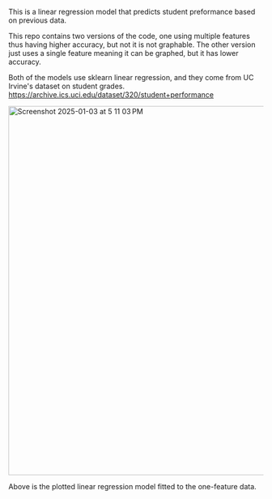 This is a linear regression model that predicts student preformance based on previous data.

This repo contains two versions of the code, one using multiple features thus having higher accuracy, but not it is not graphable. The other version just uses a single feature meaning it can be graphed, but it has lower accuracy.

Both of the models use sklearn linear regression, and they come from UC Irvine's dataset on student grades. https://archive.ics.uci.edu/dataset/320/student+performance 

<img width="729" alt="Screenshot 2025-01-03 at 5 11 03 PM" src="https://github.com/user-attachments/assets/dee710cb-a506-479c-9b01-3c8ba04d490e" />

Above is the plotted linear regression model fitted to the one-feature data.
